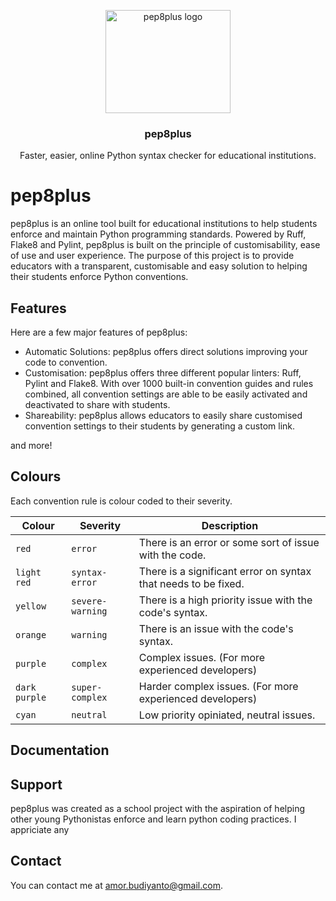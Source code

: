<p align="center">
    <img src="https://lh3.googleusercontent.com/u/0/drive-viewer/AK7aPaCYmiY_KJ1tkmjCSz2Bd9rRYeJndKewbYFOZlhsBjtQpZs9-ENPKvttgX10ihZFM1yxFg9cI7Dc59jwlgcNWiiuYBekaw=w1366-h635" alt="pep8plus logo" width="200" height="165">
</p>

<h3 align="center">pep8plus</h3>

<p align="center">
  Faster, easier, online Python syntax checker for educational institutions.
</p>

# pep8plus

pep8plus is an online tool built for educational institutions to help students enforce and maintain Python programming standards. Powered by Ruff, Flake8 and Pylint, pep8plus is built on the principle of customisability, ease of use and user experience. The purpose of this project is to provide educators with a transparent, customisable and easy solution to helping their students enforce Python conventions. 

## Features

Here are a few major features of pep8plus: 

- Automatic Solutions:
pep8plus offers direct solutions  improving your code to convention.
- Customisation:
pep8plus offers three different popular linters: Ruff, Pylint and Flake8. With over 1000 built-in convention guides and rules combined, all convention settings are able to be easily activated and deactivated to share with students.
- Shareability:
pep8plus allows educators to easily share customised convention settings to their students by generating a custom link.

and more!

## Colours
Each convention rule is colour coded to their severity.

| Colour        | Severity          | Description                                                          | 
| ------------- | ----------------- | -------------------------------------------------------------------- |
| `red`         | `error`           | There is an error or some sort of issue with the code.               |
| `light red`   | `syntax-error`    | There is a significant error on syntax that needs to be fixed.       |
| `yellow`      | `severe-warning`  | There is a high priority issue with the code's syntax.               | 
| `orange`      | `warning`         | There is an issue with the code's syntax.                            |
| `purple`      | `complex`         | Complex issues. (For more experienced developers)                    |
| `dark purple` | `super-complex`   | Harder complex issues. (For more experienced developers)             |
| `cyan`        | `neutral`         | Low priority opiniated, neutral issues.                              |

## Documentation

## Support
pep8plus was created as a school project with the aspiration of helping other young Pythonistas enforce and learn python coding practices. I appriciate any 

## Contact
You can contact me at [amor.budiyanto@gmail.com](mailto:amor.budiyanto@gmail.com).
